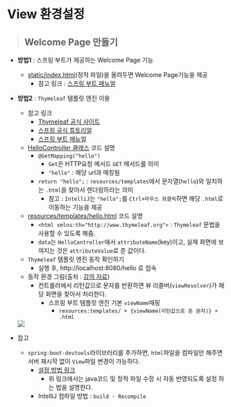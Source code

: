 # View 환경설정


> ## Welcome Page 만들기

+ **방법1** : 스프링 부트가 제공하는 Welcome Page 기능 
    + [static/index.html](https://github.com/journeytorainbow/spring_boot_study/blob/master/hello-spring/hello-spring/src/main/resources/static/index.html)(정적 파일)을 올려두면 Welcome Page기능을 제공
        + 참고 링크 : [스프링 부트 매뉴얼](https://docs.spring.io/spring-boot/docs/current/reference/html/spring-boot-features.html#boot-features-webflux-welcome-page)

+ **방법2** : `Thymeleaf` 템플릿 엔진 이용
    + 참고 링크
        + [Thymeleaf 공식 사이트](https://www.thymeleaf.org/)
        + [스프링 공식 튜토리얼](https://spring.io/guides/gs/serving-web-content/)
        + [스프링 부트 매뉴얼](https://docs.spring.io/spring-boot/docs/2.3.1.RELEASE/reference/html/spring-boot-features.html#boot-features-spring-mvc-template-engines)
    + [HelloController 클래스](https://github.com/journeytorainbow/spring_boot_study/blob/master/hello-spring/hello-spring/src/main/java/hello/hellospring/controller/HelloController.java) 코드 설명
        + `@GetMapping("hello")`
            + `Get`은 HTTP요청 메서드 `GET` 메서드를 의미 
            + `"hello"` : 해당 url과 매칭됨
        + `return "hello";` : `resources/templates`에서 문자열(`hello`)와 일치하는 `.html`을 찾아서 렌더링하라는 의미
            + 참고 : `IntelliJ`는 `"hello";`를 `Ctrl+마우스 좌클릭`하면 해당 `.html`로 이동하는 기능을 제공 
    + [resources/templates/hello.html](https://github.com/journeytorainbow/spring_boot_study/blob/master/hello-spring/hello-spring/src/main/resources/templates/hello.html) 코드 설명
        + `<html xmlns:th="http://www.thymeleaf.org">` : `Thymeleaf` 문법을 사용할 수 있도록 해줌.
        + `data`는 `HelloController`에서 `attributeName`(key)이고, 실제 화면에 보여지는 것은 `attributeValue`로 준 값이다.
    + `Thymeleaf` 템플릿 엔진 동작 확인하기
        + 실행 후, http://localhost:8080/hello 로 접속
    + 동작 환경 그림(출처 : [강의 자료](https://www.inflearn.com/course/%EC%8A%A4%ED%94%84%EB%A7%81-%EC%9E%85%EB%AC%B8-%EC%8A%A4%ED%94%84%EB%A7%81%EB%B6%80%ED%8A%B8/lecture/49605?tab=curriculum&speed=2))
        + 컨트롤러에서 리턴값으로 문자를 반환하면 뷰 리졸버(`viewResolver`)가 해당 화면을 찾아서 처리한다.
            + 스프링 부트 템플릿 엔진 기본 `viewName`매핑
                + `resources:templates/ + {viewName(리턴값으로 준 문자)} + .html`

    <img src="https://github.com/journeytorainbow/spring_boot_study/blob/master/%ED%94%84%EB%A1%9C%EC%A0%9D%ED%8A%B8_%ED%99%98%EA%B2%BD%EC%84%A4%EC%A0%95/img/img_10.JPG?raw=true">

+ 참고
    + `spring-boot-devtools`라이브러리를 추가하면, `html`파일을 컴파일만 해주면 서버 재시작 없이 `View`파일 변경이 가능하다.
        + [설정 방법 링크](https://lejewk.github.io/springboot-devtool/)
            + 위 링크에서는 java코드 및 정적 파일 수정 시 자동 반영되도록 설정 하는 법을 설명한다.
        + IntelliJ 컴파일 방법 : `build - Recompile`